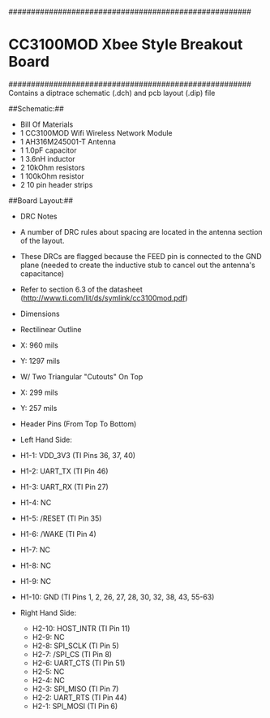 ######################################################
# CC3100MOD Xbee Style Breakout Board                #
######################################################
Contains a diptrace schematic (.dch) and pcb layout (.dip) file

##Schematic:##
* Bill Of Materials 
 * 1 CC3100MOD Wifi Wireless Network Module
 * 1 AH316M245001-T Antenna
 * 1 1.0pF capacitor
 * 1 3.6nH inductor
 * 2 10kOhm resistors
 * 1 100kOhm resistor
 * 2 10 pin header strips

##Board Layout:##
* DRC Notes
 * A number of DRC rules about spacing are located in the antenna section of the layout.
 * These DRCs are flagged because the FEED pin is connected to the GND plane (needed to create the inductive stub to cancel out the antenna's capacitance)
 * Refer to section 6.3 of the datasheet (http://www.ti.com/lit/ds/symlink/cc3100mod.pdf)

* Dimensions 
 * Rectilinear Outline
  * X: 960 mils
  * Y: 1297 mils
 * W/ Two Triangular "Cutouts" On Top
  * X: 299 mils
  * Y: 257 mils

* Header Pins (From Top To Bottom) 
 * Left Hand Side:
  * H1-1: VDD_3V3 (TI Pins 36, 37, 40)
  * H1-2: UART_TX (TI Pin 46)
  * H1-3: UART_RX (TI Pin 27)
  * H1-4: NC
  * H1-5: /RESET (TI Pin 35)
  * H1-6: /WAKE (TI Pin 4)
  * H1-7: NC
  * H1-8: NC
  * H1-9: NC
  * H1-10: GND (TI Pins 1, 2, 26, 27, 28, 30, 32, 38, 43, 55-63)

* Right Hand Side:
  * H2-10: HOST_INTR (TI Pin 11)
  * H2-9: NC
  * H2-8: SPI_SCLK (TI Pin 5)
  * H2-7: /SPI_CS (TI Pin 8)
  * H2-6: UART_CTS (TI Pin 51)
  * H2-5: NC
  * H2-4: NC
  * H2-3: SPI_MISO (TI Pin 7)
  * H2-2: UART_RTS (TI Pin 44)
  * H2-1: SPI_MOSI (TI Pin 6)
